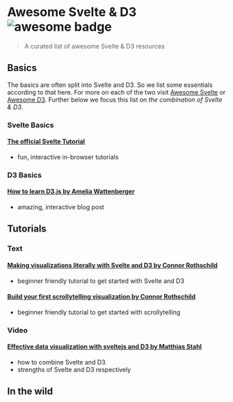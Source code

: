 # Awesome Svelte & D3 ![awesome badge](https://badgen.net/badge/icon/awesome?icon=awesome&label)
> A curated list of awesome Svelte & D3 resources

## Basics
The basics are often split into Svelte and D3. So we list some essentials according to that here. 
For more on each of the two visit [Awesome Svelte](https://github.com/TheComputerM/awesome-svelte) or [Awesome D3](https://github.com/wbkd/awesome-d3).
Further below we focus this list on *the combination of Svelte & D3*.

### Svelte Basics
#### [The official Svelte Tutorial](https://svelte.dev/tutorial)
- fun, interactive in-browser tutorials

### D3 Basics
#### [How to learn D3.js by Amelia Wattenberger](https://wattenberger.com/blog/d3)
- amazing, interactive blog post

## Tutorials
### Text
#### [Making visualizations literally with Svelte and D3 by Connor Rothschild](https://www.connorrothschild.com/post/svelte-and-d3)
- beginner friendly tutorial to get started with Svelte and D3

#### [Build your first scrollytelling visualization by Connor Rothschild](https://www.connorrothschild.com/post/svelte-scrollytelling)
- beginner friendly tutorial to get started with scrollytelling

### Video
#### [Effective data visualization with sveltejs and D3 by Matthias Stahl](https://youtu.be/GYXuOvX_fns?t=408)
- how to combine Svelte and D3
- strengths of Svelte and D3 respectively

## In the wild
